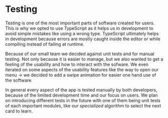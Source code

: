 # Testing

Testing is one of the most important parts of software created for users.
This is why we opted to use TypeScript as it helps us in development to avoid simple mistakes like using a wrong type.
TypeScript ultimately helps in development because errors are mostly caught inside the editor or while compiling instead of failing at runtime.

Because of our small team we decided against unit tests and for manual testing.
Not only because it is easier to manage, but we also wanted to get a feeling of the usability and how to interact with the sofware.
We even iterated on some aspects of the usability features like the way to open our menu &rarr; we decided to add a swipe animation for easier one hand use of the software.

In general every aspect of the app is tested manually by both developers, because of the limited development time and our focus on users.
We plan on introducing different tests in the future with one of them being unit tests of each important modules, like our _specialized_ algorithm to select the next card to learn.
